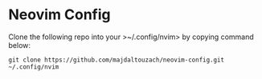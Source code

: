 # Neovim Config
Clone the following repo into your >~/.config/nvim> by copying command below:
```
git clone https://github.com/majdaltouzach/neovim-config.git ~/.config/nvim
```
